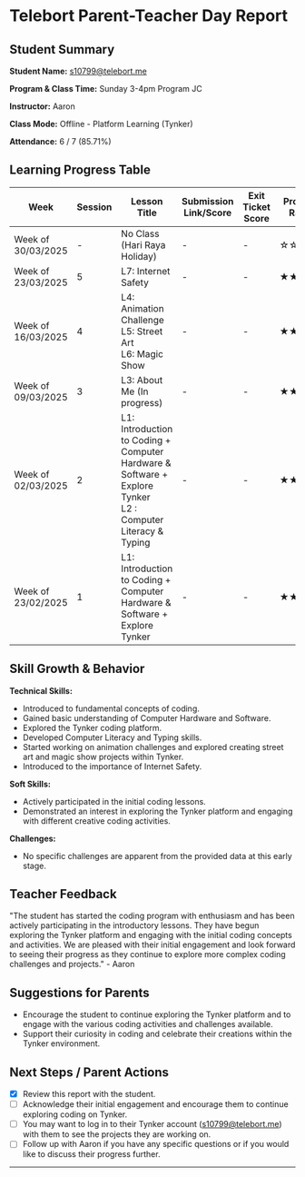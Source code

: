 # Telebort Parent-Teacher Day Report

## Student Summary

**Student Name:** s10799@telebort.me

**Program & Class Time:** Sunday 3-4pm Program JC

**Instructor:** Aaron

**Class Mode:** Offline - Platform Learning (Tynker)

**Attendance:** 6 / 7 (85.71%)


## Learning Progress Table

| Week              | Session | Lesson Title                                                                  | Submission Link/Score | Exit Ticket Score | Progress Rating |
|-------------------|---------|-------------------------------------------------------------------------------|-----------------------|-------------------|-----------------|
| Week of 30/03/2025 | -       | No Class (Hari Raya Holiday)                                                  | -                     | -                 | ☆☆☆☆☆         |
| Week of 23/03/2025 | 5       | L7: Internet Safety                                                           | -                     | -                 | ★★★☆☆         |
| Week of 16/03/2025 | 4       | L4: Animation Challenge <br> L5: Street Art <br> L6: Magic Show            | -                     | -                 | ★★★☆☆         |
| Week of 09/03/2025 | 3       | L3: About Me (In progress)                                                    | -                     | -                 | ★★★☆☆         |
| Week of 02/03/2025 | 2       | L1: Introduction to Coding + Computer Hardware & Software + Explore Tynker <br> L2 : Computer Literacy & Typing | -                     | -                 | ★★★☆☆         |
| Week of 23/02/2025 | 1       | L1: Introduction to Coding + Computer Hardware & Software + Explore Tynker | -                     | -                 | ★★★☆☆         |

## Skill Growth & Behavior

**Technical Skills:**
* Introduced to fundamental concepts of coding.
* Gained basic understanding of Computer Hardware and Software.
* Explored the Tynker coding platform.
* Developed Computer Literacy and Typing skills.
* Started working on animation challenges and explored creating street art and magic show projects within Tynker.
* Introduced to the importance of Internet Safety.

**Soft Skills:**
* Actively participated in the initial coding lessons.
* Demonstrated an interest in exploring the Tynker platform and engaging with different creative coding activities.

**Challenges:**
* No specific challenges are apparent from the provided data at this early stage.

## Teacher Feedback

"The student has started the coding program with enthusiasm and has been actively participating in the introductory lessons. They have begun exploring the Tynker platform and engaging with the initial coding concepts and activities. We are pleased with their initial engagement and look forward to seeing their progress as they continue to explore more complex coding challenges and projects." - Aaron

## Suggestions for Parents

* Encourage the student to continue exploring the Tynker platform and to engage with the various coding activities and challenges available.
* Support their curiosity in coding and celebrate their creations within the Tynker environment.

## Next Steps / Parent Actions

* [x] Review this report with the student.
* [ ] Acknowledge their initial engagement and encourage them to continue exploring coding on Tynker.
* [ ] You may want to log in to their Tynker account (s10799@telebort.me) with them to see the projects they are working on.
* [ ] Follow up with Aaron if you have any specific questions or if you would like to discuss their progress further.

***
